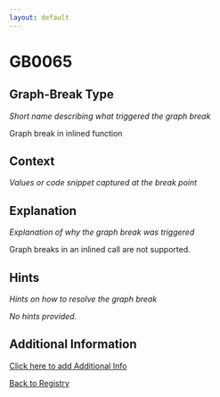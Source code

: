 ```yaml
---
layout: default
---
```

# GB0065

## Graph-Break Type
*Short name describing what triggered the graph break*

Graph break in inlined function

## Context
*Values or code snippet captured at the break point*



## Explanation
*Explanation of why the graph break was triggered*

Graph breaks in an inlined call are not supported.

## Hints
*Hints on how to resolve the graph break*

*No hints provided.*


## Additional Information

<!-- ADDITIONAL INFORMATION START - Add custom information below this line -->

<!-- ADDITIONAL INFORMATION END -->


[Click here to add Additional Info](https://github.com/pytorch-labs/compile-graph-break-site/edit/main/docs/gb/gb0065.md)

[Back to Registry](../index.html)
